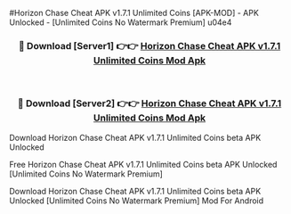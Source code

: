#Horizon Chase Cheat APK v1.7.1 Unlimited Coins [APK-MOD] - APK Unlocked - [Unlimited Coins No Watermark Premium] u04e4



<div align="center">

<h3>🔴 Download [Server1] 👉👉 <a href="https://momento.my/?title=Horizon_Chase_Cheat_APK_v1.7.1_Unlimited_Coins">Horizon Chase Cheat APK v1.7.1 Unlimited Coins Mod Apk</a></h3><br>

<h3>🔴 Download [Server2] 👉👉 <a href="https://momento.my/?title=Horizon_Chase_Cheat_APK_v1.7.1_Unlimited_Coins">Horizon Chase Cheat APK v1.7.1 Unlimited Coins Mod Apk</a></h3>
</div>



Download Horizon Chase Cheat APK v1.7.1 Unlimited Coins beta APK Unlocked

Free Horizon Chase Cheat APK v1.7.1 Unlimited Coins beta APK Unlocked [Unlimited Coins No Watermark Premium]

Download Horizon Chase Cheat APK v1.7.1 Unlimited Coins beta APK Unlocked [Unlimited Coins No Watermark Premium] Mod For Android
